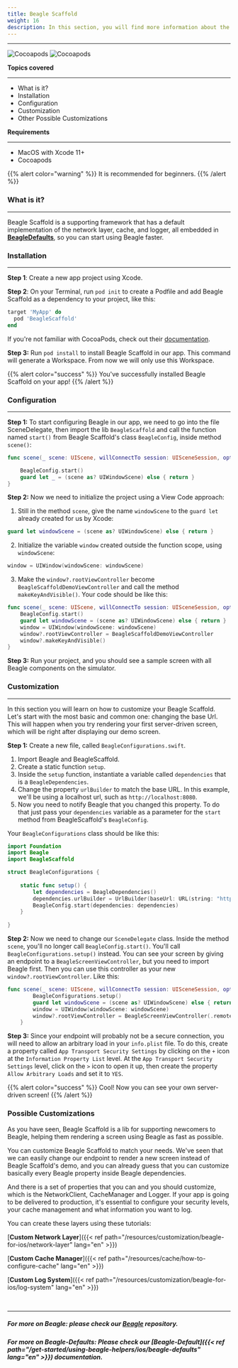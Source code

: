 ```yaml
---
title: Beagle Scaffold
weight: 16
description: In this section, you will find more information about the **Beagle Scaffold** library that will help you start a project using Beagle in iOS. 
---
```


---

![Cocoapods](https://img.shields.io/cocoapods/v/BeagleScaffold?label=Beagle-Scaffold)
![Cocoapods](https://img.shields.io/cocoapods/v/Beagle?label=Beagle)

**Topics covered**
<hr>

* What is it?
* Installation
* Configuration
* Customization
* Other Possible Customizations

**Requirements**
<hr>

* MacOS with Xcode 11+
* Cocoapods

{{% alert color="warning" %}}
It is recommended for beginners.
{{% /alert %}}

### What is it?
<hr>

Beagle Scaffold is a supporting framework that has a default implementation of the network layer, cache, and logger, all embedded in [**BeagleDefaults**](https://docs.usebeagle.io/get-started/using-beagle-helpers/ios/beagle-defaults), so you can start using Beagle faster.

### Installation
<hr>

**Step 1**: Create a new app project using Xcode.

**Step 2**: On your Terminal, run `pod init` to create a Podfile and add Beagle Scaffold as a dependency to your project, like this:

```ruby
target 'MyApp' do
  pod 'BeagleScaffold'
end
```

If you're not familiar with CocoaPods, check out their [documentation](https://guides.cocoapods.org/).

**Step 3:** Run `pod install` to install Beagle Scaffold in our app. This command will generate a Workspace. From now we will only use this Workspace.

{{% alert color="success" %}}
You've successfully installed Beagle Scaffold on your app! 
{{% /alert %}}

### Configuration
<hr>

**Step 1:** To start configuring Beagle in our app, we need to go into the file SceneDelegate, then import the lib `BeagleScaffold` and call the function named `start()` from Beagle Scaffold's class `BeagleConfig`, inside method `scene()`:

```swift
func scene(_ scene: UIScene, willConnectTo session: UISceneSession, options connectionOptions: UIScene.ConnectionOptions) {

    BeagleConfig.start()
    guard let _ = (scene as? UIWindowScene) else { return }
}
```

**Step 2:** Now we need to initialize the project using a View Code approach:

1. Still in the method `scene`, give the name `windowScene` to the `guard let` already created for us by Xcode:

```swift
guard let windowScene = (scene as? UIWindowScene) else { return }
```

2. Initialize the variable `window` created outside the function scope, using `windowScene`:

```swift
window = UIWindow(windowScene: windowScene)
```

3. Make the `window?.rootViewController` become `BeagleScaffoldDemoViewController` and call the method `makeKeyAndVisible()`. Your code should be like this:

```swift
func scene(_ scene: UIScene, willConnectTo session: UISceneSession, options connectionOptions: UIScene.ConnectionOptions) {
    BeagleConfig.start()
    guard let windowScene = (scene as? UIWindowScene) else { return }
    window = UIWindow(windowScene: windowScene)
    window?.rootViewController = BeagleScaffoldDemoViewController
    window?.makeKeyAndVisible()
}
```

**Step 3:** Run your project, and you should see a sample screen with all Beagle components on the simulator.

### Customization
<hr>

In this section you will learn on how to customize your Beagle Scaffold. Let's start with the most basic and common one: changing the base Url. This will happen when you try rendering your first server-driven screen, which will be right after displaying our demo screen.

**Step 1:** Create a new file, called `BeagleConfigurations.swift`. 

1. Import Beagle and BeagleScaffold.
2. Create a static function `setup`.
3. Inside the `setup` function, instantiate a variable called `dependencies` that is a `BeagleDependencies`.
4. Change the property `urlBuilder` to match the base URL. In this example, we'll be using a localhost url, such as `http://localhost:8080`.
5. Now you need to notify Beagle that you changed this property. To do that just pass your `dependencies` variable as a parameter for the `start` method from BeagleScaffold's `BeagleConfig`.

Your `BeagleConfigurations` class should be like this:

```swift
import Foundation
import Beagle
import BeagleScaffold

struct BeagleConfigurations {
    
    static func setup() {
        let dependencies = BeagleDependencies()
        dependencies.urlBuilder = UrlBuilder(baseUrl: URL(string: "http://localhost:8080"))
        BeagleConfig.start(dependencies: dependencies)
    }
    
}
```
**Step 2:** Now we need to change our `SceneDelegate` class. Inside the method `scene`, you'll no longer call `BeagleConfig.start()`. You'll call `BeagleConfigurations.setup()` instead. You can see your screen by giving an endpoint to a `BeagleScreenViewController`, but you need to import Beagle first. Then you can use this controller as your new `window?.rootViewController`. Like this:

```swift
func scene(_ scene: UIScene, willConnectTo session: UISceneSession, options connectionOptions: UIScene.ConnectionOptions) {
        BeagleConfigurations.setup()
        guard let windowScene = (scene as? UIWindowScene) else { return }
        window = UIWindow(windowScene: windowScene)
        window?.rootViewController = BeagleScreenViewController(.remote(.init(url: "/yourEndpoint")))
    }
```

**Step 3:** Since your endpoint will probably not be a secure connection, you will need to allow an arbitrary load in your `info.plist` file. To do this, create a property called `App Transport Security Settings` by clicking on the `+` icon at the `Information Property List` level. At the `App Transport Security Settings` level, click on the `>` icon to open it up, then create the property `Allow Arbitrary Loads` and set it to `YES`.

{{% alert color="success" %}}
Cool! Now you can see your own server-driven screen! 
{{% /alert %}}

### Possible Customizations

As you have seen, Beagle Scaffold is a lib for supporting newcomers to Beagle, helping them rendering a screen using Beagle as fast as possible.

You can customize Beagle Scaffold to match your needs. We've seen that we can easily change our endpoint to render a new screen instead of Beagle Scaffold's demo, and you can already guess that you can customize basically every Beagle property inside Beagle dependencies. 

And there is a set of properties that you can and you should customize, which is the NetworkClient, CacheManager and Logger. If your app is going to be delivered to production, it's essential to configure your security levels, your cache management and what information you want to log.

You can create these layers using these tutorials:

[**Custom Network Layer**]({{< ref path="/resources/customization/beagle-for-ios/network-layer" lang="en" >}})
<br>

[**Custom Cache Manager**]({{< ref path="/resources/cache/how-to-configure-cache" lang="en" >}})
<br>

[**Custom Log System**]({{< ref path="/resources/customization/beagle-for-ios/log-system" lang="en" >}})

<br>
<hr>

##### For more on Beagle: please check our [Beagle](https://github.com/ZupIT/beagle) repository.
##### For more on Beagle-Defaults: Please check our [Beagle-Default]({{< ref path="/get-started/using-beagle-helpers/ios/beagle-defaults" lang="en" >}}) documentation.
